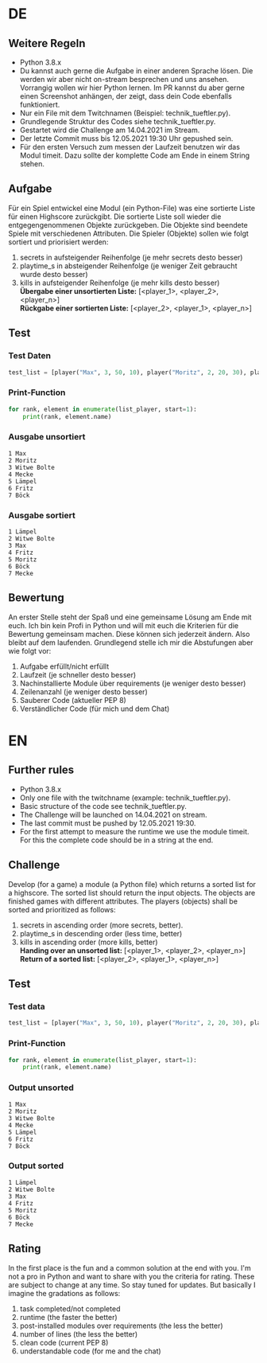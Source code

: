 # DE
## Weitere Regeln
- Python 3.8.x
- Du kannst auch gerne die Aufgabe in einer anderen Sprache lösen. Die werden wir aber nicht on-stream besprechen und uns ansehen. Vorrangig wollen wir hier Python lernen. Im PR kannst du aber gerne einen Screenshot anhängen, der zeigt, dass dein Code ebenfalls funktioniert.
- Nur ein File mit dem Twitchnamen (Beispiel: technik_tueftler.py).
- Grundlegende Struktur des Codes siehe technik_tueftler.py.
- Gestartet wird die Challenge am 14.04.2021 im Stream.
- Der letzte Commit muss bis 12.05.2021 19:30 Uhr gepushed sein.
- Für den ersten Versuch zum messen der Laufzeit benutzen wir das Modul timeit. Dazu sollte der komplette Code am Ende in einem String stehen. 
## Aufgabe
Für ein Spiel entwickel eine Modul (ein Python-File) was eine sortierte Liste für einen Highscore zurückgibt. Die sortierte Liste soll wieder die entgegengenommenen Objekte zurückgeben. Die Objekte sind beendete Spiele mit verschiedenen Attributen. Die Spieler (Objekte) sollen wie folgt sortiert und priorisiert werden:  
1. secrets in aufsteigender Reihenfolge (je mehr secrets desto besser)  
2. playtime_s in absteigender Reihenfolge (je weniger Zeit gebraucht wurde desto besser)  
3. kills in aufsteigender Reihenfolge (je mehr kills desto besser)  
**Übergabe einer unsortierten Liste:** [<player_1>, <player_2>, <player_n>]  
**Rückgabe einer sortierten Liste:** [<player_2>, <player_1>, <player_n>]  
## Test

### Test Daten
```python
test_list = [player("Max", 3, 50, 10), player("Moritz", 2, 20, 30), player("Witwe Bolte", 3, 49, 9), player("Mecke", 1, 10, 79), player("Lämpel", 3, 49, 10), player("Fritz", 2, 20, 31), player("Böck", 1, 10, 80)]
```
### Print-Function
```python
for rank, element in enumerate(list_player, start=1):
    print(rank, element.name)
```
### Ausgabe unsortiert
```
1 Max
2 Moritz
3 Witwe Bolte
4 Mecke
5 Lämpel
6 Fritz
7 Böck
```
### Ausgabe sortiert
```
1 Lämpel
2 Witwe Bolte
3 Max
4 Fritz
5 Moritz
6 Böck
7 Mecke
```

## Bewertung
An erster Stelle steht der Spaß und eine gemeinsame Lösung am Ende mit euch. Ich bin kein Profi in Python und will mit euch die Kriterien für die Bewertung gemeinsam machen. Diese können sich jederzeit ändern. Also bleibt auf dem laufenden. Grundlegend stelle ich mir die Abstufungen aber wie folgt vor:
1. Aufgabe erfüllt/nicht erfüllt
2. Laufzeit (je schneller desto besser)
3. Nachinstallierte Module über requirements (je weniger desto besser)
4. Zeilenanzahl (je weniger desto besser)
5. Sauberer Code (aktueller PEP 8)
6. Verständlicher Code (für mich und dem Chat)

# EN
## Further rules
- Python 3.8.x
- Only one file with the twitchname (example: technik_tueftler.py).
- Basic structure of the code see technik_tueftler.py.
- The Challenge will be launched on 14.04.2021 on stream.
- The last commit must be pushed by 12.05.2021 19:30.
- For the first attempt to measure the runtime we use the module timeit. For this the complete code should be in a string at the end. 
## Challenge
Develop (for a game) a module (a Python file) which returns a sorted list for a highscore. The sorted list should return the input objects. The objects are finished games with different attributes. The players (objects) shall be sorted and prioritized as follows:  
1. secrets in ascending order (more secrets, better).  
2. playtime_s in descending order (less time, better)  
3. kills in ascending order (more kills, better)  
**Handing over an unsorted list:** [<player_1>, <player_2>, <player_n>]  
**Return of a sorted list:** [<player_2>, <player_1>, <player_n>]  
## Test
### Test data
```python
test_list = [player("Max", 3, 50, 10), player("Moritz", 2, 20, 30), player("Witwe Bolte", 3, 49, 9), player("Mecke", 1, 10, 79), player("Lämpel", 3, 49, 10), player("Fritz", 2, 20, 31), player("Böck", 1, 10, 80)]
```
### Print-Function
```python
for rank, element in enumerate(list_player, start=1):
    print(rank, element.name)
```
### Output unsorted
```
1 Max
2 Moritz
3 Witwe Bolte
4 Mecke
5 Lämpel
6 Fritz
7 Böck
```
### Output sorted
```
1 Lämpel
2 Witwe Bolte
3 Max
4 Fritz
5 Moritz
6 Böck
7 Mecke
```

## Rating
In the first place is the fun and a common solution at the end with you. I'm not a pro in Python and want to share with you the criteria for rating. These are subject to change at any time. So stay tuned for updates. But basically I imagine the gradations as follows:
1. task completed/not completed
2. runtime (the faster the better)
3. post-installed modules over requirements (the less the better)
4. number of lines (the less the better)
5. clean code (current PEP 8)
6. understandable code (for me and the chat)

